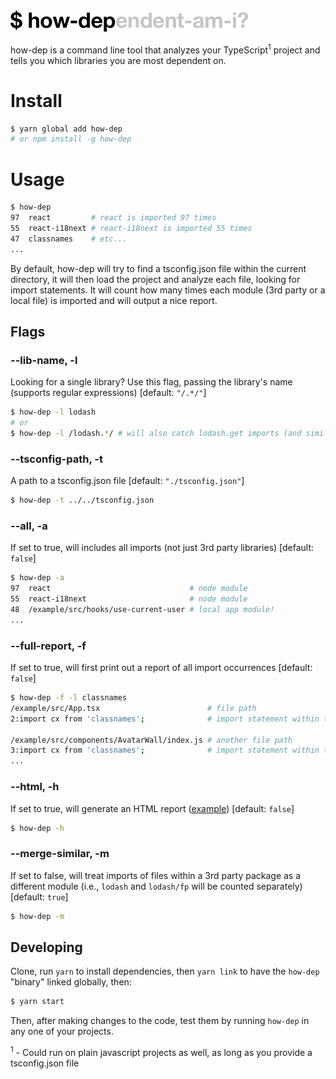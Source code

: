 <img title="How-Dep" src="/logo.png" width="380">

how-dep is a command line tool that analyzes your TypeScript<sup>1</sup> project and tells you which libraries you are most dependent on.

# Install

```sh
$ yarn global add how-dep
# or npm install -g how-dep
```

# Usage

```sh
$ how-dep
97  react         # react is imported 97 times
55  react-i18next # react-i18next is imported 55 times
47  classnames    # etc...
...
```

By default, how-dep will try to find a tsconfig.json file within the current directory, it will then load the project and analyze each file, looking for import statements. It will count how many times each module (3rd party or a local file) is imported and will output a nice report.

## Flags

### --lib-name, -l

Looking for a single library? Use this flag, passing the library's name (supports regular expressions) [default: `"/.*/"`]

```sh
$ how-dep -l lodash
# or
$ how-dep -l /lodash.*/ # will also catch lodash.get imports (and similar)
```

### --tsconfig-path, -t

A path to a tsconfig.json file [default: `"./tsconfig.json"`]

```sh
$ how-dep -t ../../tsconfig.json
```

### --all, -a

If set to true, will includes all imports (not just 3rd party libraries) [default: `false`]

```sh
$ how-dep -a
97  react                               # node module
55  react-i18next                       # node module
48  /example/src/hooks/use-current-user # local app module!
...
```

### --full-report, -f

If set to true, will first print out a report of all import occurrences [default: `false`]

```sh
$ how-dep -f -l classnames
/example/src/App.tsx                        # file path
2:import cx from 'classnames';              # import statement within that file

/example/src/components/AvatarWall/index.js # another file path
3:import cx from 'classnames';              # import statement within that file
...
```

### --html, -h

If set to true, will generate an HTML report ([example](https://dutzi.github.io/how-dep/example-report)) [default: `false`]

```sh
$ how-dep -h
```

### --merge-similar, -m

If set to false, will treat imports of files within a 3rd party package as a different module (i.e., `lodash` and `lodash/fp` will be counted separately) [default: `true`]

```sh
$ how-dep -m
```

## Developing

Clone, run `yarn` to install dependencies, then `yarn link` to have the `how-dep` "binary" linked globally, then:

```sh
$ yarn start
```

Then, after making changes to the code, test them by running `how-dep` in any one of your projects.

<sup>1</sup> - Could run on plain javascript projects as well, as long as you provide a tsconfig.json file
